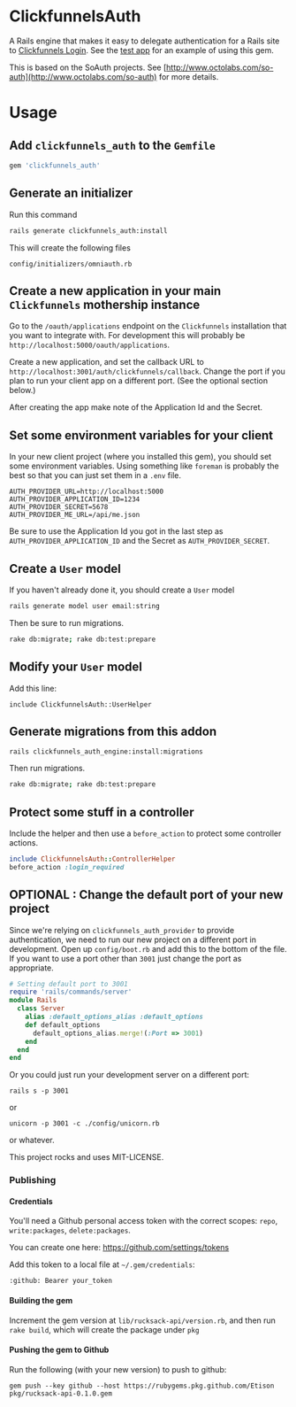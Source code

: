 # ClickfunnelsAuth

A Rails engine that makes it easy to delegate authentication for a Rails site to
[Clickfunnels Login](https://github.com/etison/clickfunnels-login).
See the [test app](https://github.com/etison/clickfunnels-login-test)
for an example of using this gem.

This is based on the SoAuth projects. See [http://www.octolabs.com/so-auth](http://www.octolabs.com/so-auth) for more details.

Usage
==============

## Add `clickfunnels_auth` to the `Gemfile`

```ruby
gem 'clickfunnels_auth'
```

## Generate an initializer

Run this command

```bash
rails generate clickfunnels_auth:install
```

This will create the following files

```
config/initializers/omniauth.rb
```

## Create a new application in your main `Clickfunnels` mothership instance

Go to the `/oauth/applications` endpoint on the `Clickfunnels`
installation that you want to integrate with.  For development this will
probably be `http://localhost:5000/oauth/applications`.

Create a new application, and set the callback URL to
`http://localhost:3001/auth/clickfunnels/callback`. Change the port if you
plan to run your client app on a different port. (See the optional
section below.)

After creating the app make note of the Application Id and the
Secret.

## Set some environment variables for your client

In your new client project (where you installed this gem), you should
set some environment variables.  Using something like `foreman` is
probably the best so that you can just set them in a `.env` file.

```
AUTH_PROVIDER_URL=http://localhost:5000
AUTH_PROVIDER_APPLICATION_ID=1234
AUTH_PROVIDER_SECRET=5678
AUTH_PROVIDER_ME_URL=/api/me.json
```

Be sure to use the Application Id you got in the last step as
`AUTH_PROVIDER_APPLICATION_ID` and the Secret as `AUTH_PROVIDER_SECRET`.

## Create a `User` model

If you haven't already done it, you should create a `User` model

```bash
rails generate model user email:string
```

Then be sure to run migrations.

```bash
rake db:migrate; rake db:test:prepare
```

## Modify your `User` model

Add this line:

```
include ClickfunnelsAuth::UserHelper
```

## Generate migrations from this addon

```
rails clickfunnels_auth_engine:install:migrations
```

Then run migrations.

```bash
rake db:migrate; rake db:test:prepare
```

## Protect some stuff in a controller

Include the helper and then use a `before_action` to protect some controller actions.

```ruby
include ClickfunnelsAuth::ControllerHelper
before_action :login_required
```

## OPTIONAL : Change the default port of your new project

Since we're relying on `clickfunnels_auth_provider` to provide authentication, we need
to run our new project on a different port in development.  Open up `config/boot.rb`
and add this to the bottom of the file.  If you want to use a port other
than `3001` just change the port as appropriate.

```ruby
# Setting default port to 3001
require 'rails/commands/server'
module Rails
  class Server
    alias :default_options_alias :default_options
    def default_options
      default_options_alias.merge!(:Port => 3001)
    end
  end
end
```

Or you could just run your development server on a different port:

```
rails s -p 3001
```

or

```
unicorn -p 3001 -c ./config/unicorn.rb
```

or whatever.

This project rocks and uses MIT-LICENSE.


### Publishing
#### Credentials
You'll need a Github personal access token with the correct scopes: `repo`, `write:packages`, `delete:packages`.

You can create one here: https://github.com/settings/tokens

Add this token to a local file at `~/.gem/credentials`:
```
:github: Bearer your_token
```
#### Building the gem
Increment the gem version at `lib/rucksack-api/version.rb`, and then run `rake build`, which will create the package under `pkg`

#### Pushing the gem to Github
Run the following (with your new version) to push to github:

```
gem push --key github --host https://rubygems.pkg.github.com/Etison pkg/rucksack-api-0.1.0.gem
```